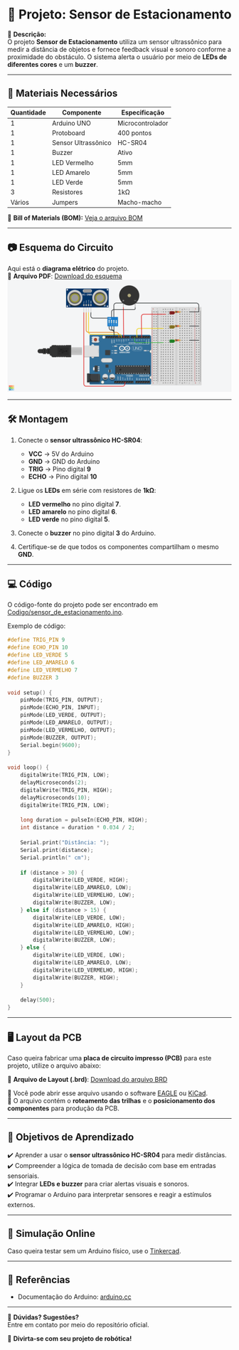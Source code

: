 # 🚗 Projeto: Sensor de Estacionamento

📌 **Descrição:**  
O projeto **Sensor de Estacionamento** utiliza um sensor ultrassônico para medir a distância de objetos e fornece feedback visual e sonoro conforme a proximidade do obstáculo. O sistema alerta o usuário por meio de **LEDs de diferentes cores** e um **buzzer**.

---

## 🔧 **Materiais Necessários**
| Quantidade | Componente         | Especificação |
|------------|--------------------|--------------|
| 1          | Arduino UNO        | Microcontrolador |
| 1          | Protoboard         | 400 pontos |
| 1          | Sensor Ultrassônico | HC-SR04 |
| 1          | Buzzer             | Ativo |
| 1          | LED Vermelho       | 5mm |
| 1          | LED Amarelo        | 5mm |
| 1          | LED Verde          | 5mm |
| 3          | Resistores         | 1kΩ |
| Vários     | Jumpers            | Macho-macho |

📄 **Bill of Materials (BOM):** [Veja o arquivo BOM](./Docs/bom.csv)  

---

## 📷 **Esquema do Circuito**
Aqui está o **diagrama elétrico** do projeto.  
📝 **Arquivo PDF**: [Download do esquema](./Docs/esquema.pdf)  
![Diagrama do Circuito](./Docs/diagrama.png)

---

## 🛠️ **Montagem**
1. Conecte o **sensor ultrassônico HC-SR04**:
   - **VCC** → 5V do Arduino
   - **GND** → GND do Arduino
   - **TRIG** → Pino digital **9**
   - **ECHO** → Pino digital **10**
   
2. Ligue os **LEDs** em série com resistores de **1kΩ**:
   - **LED vermelho** no pino digital **7**.
   - **LED amarelo** no pino digital **6**.
   - **LED verde** no pino digital **5**.

3. Conecte o **buzzer** no pino digital **3** do Arduino.

4. Certifique-se de que todos os componentes compartilham o mesmo **GND**.

---

## 💻 **Código**
O código-fonte do projeto pode ser encontrado em [Codigo/sensor_de_estacionamento.ino](./Codigo/sensor_de_estacionamento.ino).

Exemplo de código:
```cpp
#define TRIG_PIN 9
#define ECHO_PIN 10
#define LED_VERDE 5
#define LED_AMARELO 6
#define LED_VERMELHO 7
#define BUZZER 3

void setup() {
    pinMode(TRIG_PIN, OUTPUT);
    pinMode(ECHO_PIN, INPUT);
    pinMode(LED_VERDE, OUTPUT);
    pinMode(LED_AMARELO, OUTPUT);
    pinMode(LED_VERMELHO, OUTPUT);
    pinMode(BUZZER, OUTPUT);
    Serial.begin(9600);
}

void loop() {
    digitalWrite(TRIG_PIN, LOW);
    delayMicroseconds(2);
    digitalWrite(TRIG_PIN, HIGH);
    delayMicroseconds(10);
    digitalWrite(TRIG_PIN, LOW);

    long duration = pulseIn(ECHO_PIN, HIGH);
    int distance = duration * 0.034 / 2;

    Serial.print("Distância: ");
    Serial.print(distance);
    Serial.println(" cm");

    if (distance > 30) {
        digitalWrite(LED_VERDE, HIGH);
        digitalWrite(LED_AMARELO, LOW);
        digitalWrite(LED_VERMELHO, LOW);
        digitalWrite(BUZZER, LOW);
    } else if (distance > 15) {
        digitalWrite(LED_VERDE, LOW);
        digitalWrite(LED_AMARELO, HIGH);
        digitalWrite(LED_VERMELHO, LOW);
        digitalWrite(BUZZER, LOW);
    } else {
        digitalWrite(LED_VERDE, LOW);
        digitalWrite(LED_AMARELO, LOW);
        digitalWrite(LED_VERMELHO, HIGH);
        digitalWrite(BUZZER, HIGH);
    }

    delay(500);
}
```

---

## 🖥️ **Layout da PCB**
Caso queira fabricar uma **placa de circuito impresso (PCB)** para este projeto, utilize o arquivo abaixo:

📂 **Arquivo de Layout (.brd)**: [Download do arquivo BRD](./Docs/layout.brd)

🔹 Você pode abrir esse arquivo usando o software [EAGLE](https://www.autodesk.com/products/eagle/overview) ou [KiCad](https://www.kicad.org/).  
🔹 O arquivo contém o **roteamento das trilhas** e o **posicionamento dos componentes** para produção da PCB.

---

## 🎯 **Objetivos de Aprendizado**
✔️ Aprender a usar o **sensor ultrassônico HC-SR04** para medir distâncias.  
✔️ Compreender a lógica de tomada de decisão com base em entradas sensoriais.  
✔️ Integrar **LEDs e buzzer** para criar alertas visuais e sonoros.  
✔️ Programar o Arduino para interpretar sensores e reagir a estímulos externos.

---

## 📌 **Simulação Online**
Caso queira testar sem um Arduino físico, use o [Tinkercad](https://www.tinkercad.com/).

---

## 🔗 **Referências**
- Documentação do Arduino: [arduino.cc](https://www.arduino.cc/)
---

📢 **Dúvidas? Sugestões?**  
Entre em contato por meio do repositório oficial.

🚀 **Divirta-se com seu projeto de robótica!**
